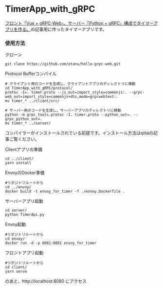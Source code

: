 # TimerApp_with_gRPC

[フロント「Vue + gRPC-Web」、サーバー「Python + gRPC」構成でタイマーアプリを作る。](https://github.com/mutsuyuki/TimerApp_with_gRPC)の記事用に作ったタイマーアプリです。

### 使用方法

クローン
```
git clone https://github.com/otanu/hello-grpc-web.git
```

Protocol Bufferコンパイル
```
# クライアント用のコードを生成し、クライアントアプリのディレクトリに移動
cd TimerApp_with_gRPC/protocol/
protoc -I=. timer.proto --js_out=import_style=commonjs:. --grpc-web_out=import_style=commonjs+dts,mode=grpcwebtext:.
mv timer_* ../client/src/

# サーバー用のコードを生成し、サーバーアプリのディレクトリに移動
python -m grpc_tools.protoc -I. timer.proto --python_out=. --grpc_python_out=.
mv timer_* ../server/
```
コンパイラーがインストールされている前提です。インストール方法はqiitaの記事ご覧ください。

Clientアプリの準備
```
cd ../client/
yarn install
```

EnvoyのDocker準備
```
#リポジトリルートから
cd ../envoy/
docker build -t envoy_for_timer -f ./envoy.Dockerfile .
```


サーバーアプリ起動
```
cd server/
python TimerApi.py 
```

Envoy起動
```
#リポジトリルートから
cd envoy/
docker run -d -p 8081:8081 envoy_for_timer
```

フロントアプリ起動
```
#リポジトリルートから
cd client/
yarn serve
```

のあと、http://localhost:8080 にアクセス
